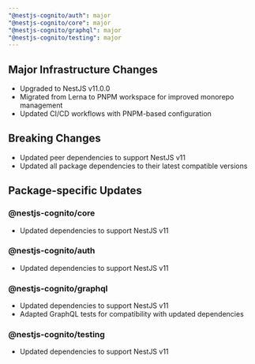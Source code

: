 ```yaml
---
"@nestjs-cognito/auth": major
"@nestjs-cognito/core": major
"@nestjs-cognito/graphql": major
"@nestjs-cognito/testing": major
---
```


## Major Infrastructure Changes

- Upgraded to NestJS v11.0.0
- Migrated from Lerna to PNPM workspace for improved monorepo management
- Updated CI/CD workflows with PNPM-based configuration

## Breaking Changes

- Updated peer dependencies to support NestJS v11
- Updated all package dependencies to their latest compatible versions

## Package-specific Updates

### @nestjs-cognito/core
- Updated dependencies to support NestJS v11

### @nestjs-cognito/auth
- Updated dependencies to support NestJS v11

### @nestjs-cognito/graphql
- Updated dependencies to support NestJS v11
- Adapted GraphQL tests for compatibility with updated dependencies

### @nestjs-cognito/testing
- Updated dependencies to support NestJS v11